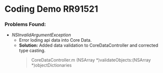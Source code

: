 # Coding Demo RR91521

### Problems Found:
* *NSInvalidArgumentException*
  * Error loding api data into Core Data. 
  * **Solution:** Added data validation to CoreDataController and corrected type casting.
    > CoreDataController.m
    > (NSArray *)validateObjects:(NSArray *)objectDictionaries
